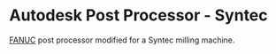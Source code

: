 # Autodesk Post Processor - Syntec

[FANUC](https://cam.autodesk.com/hsmposts?p=fanuc) post processor modified for a Syntec milling machine.
